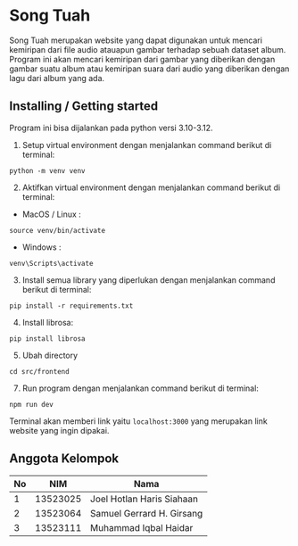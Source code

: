 # Song Tuah

Song Tuah merupakan website yang dapat digunakan untuk mencari kemiripan dari file audio atauapun gambar terhadap sebuah dataset album. Program ini akan mencari kemiripan dari gambar yang diberikan dengan gambar suatu album atau kemiripan suara dari audio yang diberikan dengan lagu dari album yang ada.

## Installing / Getting started

Program ini bisa dijalankan pada python versi 3.10-3.12.

1. Setup virtual environment dengan menjalankan command berikut di terminal:
```shell
python -m venv venv
```

2. Aktifkan virtual environment dengan menjalankan command berikut di terminal:

- MacOS / Linux :
```shell
source venv/bin/activate
```
   - Windows :
```shell
venv\Scripts\activate
```

3. Install semua library yang diperlukan dengan menjalankan command berikut di terminal:
```shell
pip install -r requirements.txt
```

4. Install librosa:
```shell
pip install librosa
```

5. Ubah directory
```shell
cd src/frontend
```

7. Run program dengan menjalankan command berikut di terminal:
 ```shell
npm run dev
```

Terminal akan memberi link yaitu `localhost:3000` yang merupakan link website yang ingin dipakai. 

## Anggota Kelompok

| No  | NIM      | Nama                      |
| :-- | -------- | ------------------------- |
| 1   | 13523025 | Joel Hotlan Haris Siahaan |
| 2   | 13523064 | Samuel Gerrard H. Girsang |
| 3   | 13523111 | Muhammad Iqbal Haidar     | 

